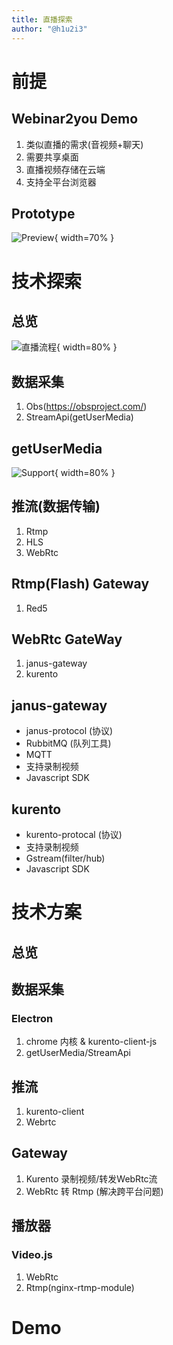 ```yaml
---
title: 直播探索
author: "@h1u2i3"
---
```


# 前提

## Webinar2you Demo
1. 类似直播的需求(音视频+聊天)
2. 需要共享桌面
3. 直播视频存储在云端
4. 支持全平台浏览器

## Prototype

![Preview](images/webinar.png){ width=70% }

# 技术探索

## 总览

![直播流程](images/progress.jpg){ width=80% }

## 数据采集

1. Obs(https://obsproject.com/)
2. StreamApi(getUserMedia)

## getUserMedia

![Support](images/support.png){ width=80% }

## 推流(数据传输)

1. Rtmp
2. HLS
3. WebRtc

## Rtmp(Flash) Gateway

1. Red5

## WebRtc GateWay

1. janus-gateway
2. kurento

## janus-gateway

- janus-protocol (协议)
- RubbitMQ (队列工具)
- MQTT
- 支持录制视频
- Javascript SDK

## kurento

- kurento-protocal (协议)
- 支持录制视频
- Gstream(filter/hub)
- Javascript SDK

# 技术方案

## 总览

## 数据采集

### Electron
1. chrome 内核 & kurento-client-js
2. getUserMedia/StreamApi

## 推流
1. kurento-client
2. Webrtc

## Gateway
1. Kurento 录制视频/转发WebRtc流
2. WebRtc 转 Rtmp (解决跨平台问题)

## 播放器
### Video.js
1. WebRtc
2. Rtmp(nginx-rtmp-module)

# Demo
